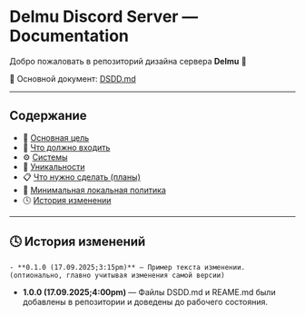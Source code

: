 # Delmu Discord Server — Documentation

Добро пожаловать в репозиторий дизайна сервера **Delmu** 🎨  

📄 Основной документ: [DSDD.md](./DSDD.md)

---

## Содержание
- 🎯 [Основная цель](./DSDD.md#-основная-цель)
- 📌 [Что должно входить](./DSDD.md#-что-должно-входить)
- ⚙️ [Системы](./DSDD.md#-системы)
- 🌟 [Уникальности](./DSDD.md#-уникальности)
- 📋 [Что нужно сделать (планы)](./DSDD.md#-что-нужно-сделать-планы)
- 📜 [Минимальная локальная политика](./DSDD.md#-минимальная-локальная-политика)
- 🕓 [История изменении](#-история-изменений)

---

## 🕓 История изменений
`- **0.1.0 (17.09.2025;3:15pm)** — Пример текста изменении. (оптионально, главно учитывая изменения самой версии)`
- **1.0.0 (17.09.2025;4:00pm)** — Файлы DSDD.md и REAME.md были добавлены в репозитории и доведены до рабочего состояния.
